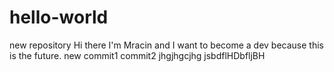 # hello-world
new repository
Hi there I'm Mracin and I want to become a dev because this is the future.
new commit1
commit2
jhgjhgcjhg
jsbdflHDbfljBH
